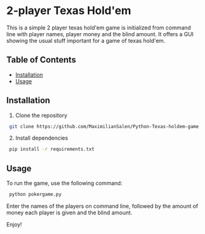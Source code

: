 # 2-player Texas Hold'em
This is a simple 2 player texas hold'em game is initialized from command line with player names, player money and the blind amount. It offers a GUI showing the usual stuff important for a game of texas hold'em.

## Table of Contents
- [Installation](#installation)
- [Usage](#usage)


## Installation
1. Clone the repository
```bash
 git clone https://github.com/MaximilianSalen/Python-Texas-holdem-game.git
```

2. Install dependencies
```bash
 pip install -r requirements.txt
```

## Usage
To run the game, use the following command:
```bash
 python pokergame.py
```

Enter the names of the players on command line, followed by the amount of money each player is given and the blind amount.

Enjoy!